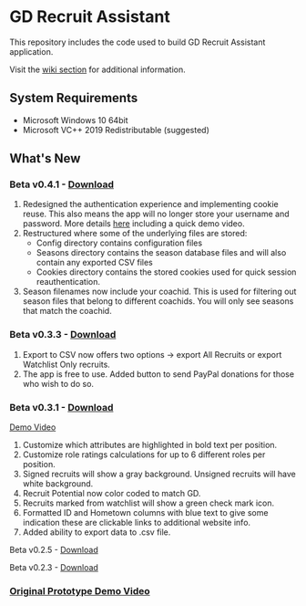 # GD Recruit Assistant
This repository includes the code used to build GD Recruit Assistant application.

Visit the [wiki section](https://github.com/ebzimny01/gd-recruit/wiki) for additional information.

## System Requirements
* Microsoft Windows 10 64bit
* Microsoft VC++ 2019 Redistributable (suggested)

## What's New

### Beta v0.4.1 - [Download](https://gdrecruit.s3.amazonaws.com/beta/gdrecruit_beta.exe)
1. Redesigned the authentication experience and implementing cookie reuse. This also means the app will no longer store your username and password. More details [here](https://github.com/ebzimny01/gd-recruit/wiki/New-Auth-Process-in-BETA-v0.4.1) including a quick demo video.
2. Restructured where some of the underlying files are stored:
   * Config directory contains configuration files
   * Seasons directory contains the season database files and will also contain any exported CSV files
   * Cookies directory contains the stored cookies used for quick session reauthentication.
3. Season filenames now include your coachid. This is used for filtering out season files that belong to different coachids. You will only see seasons that match the coachid.

### Beta v0.3.3 - [Download](https://gdrecruit.s3.amazonaws.com/beta/gdrecruit_beta.exe?versionId=08lKdBfSd_dE_jmkoyl90gqIrHE5o_B1)
1. Export to CSV now offers two options -> export All Recruits or export Watchlist Only recruits.
2. The app is free to use. Added button to send PayPal donations for those who wish to do so.

### Beta v0.3.1 - [Download](https://gdrecruit.s3.amazonaws.com/beta/gdrecruit_beta_0_3_1.exe)
[Demo Video](https://youtu.be/Bw7YjvAWvPU)
1. Customize which attributes are highlighted in bold text per position.
2. Customize role ratings calculations for up to 6 different roles per position.
3. Signed recruits will show a gray background. Unsigned recruits will have white background.
4. Recruit Potential now color coded to match GD.
5. Recruits marked from watchlist will show a green check mark icon.
6. Formatted ID and Hometown columns with blue text to give some indication these are clickable links to additional website info.
7. Added ability to export data to .csv file.

Beta v0.2.5 - [Download](https://gdrecruit.s3.amazonaws.com/beta/gdrecruit_beta_0_2_5.exe)

Beta v0.2.3 - [Download](https://gdrecruit.s3.amazonaws.com/beta/gdrecruit_beta.exe?versionId=6kHR4uZ69DNOjNZbgcQ5RqRO9zDFLOUV)

### [Original Prototype Demo Video](https://youtu.be/rj0khucVjzc)
